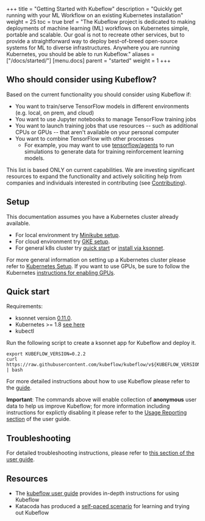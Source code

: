 +++
title = "Getting Started with Kubeflow"
description = "Quickly get running with your ML Workflow on an existing Kubernetes installation"
weight = 25
toc = true
bref = "The Kubeflow project is dedicated to making deployments of machine learning (ML) workflows on Kubernetes simple, portable and scalable. Our goal is not to recreate other services, but to provide a straightforward way to deploy best-of-breed open-source systems for ML to diverse infrastructures. Anywhere you are running Kubernetes, you should be able to run Kubeflow."
aliases = ["/docs/started/"]
[menu.docs]
  parent = "started"
  weight = 1
+++

## Who should consider using Kubeflow?

Based on the current functionality you should consider using Kubeflow if:

  * You want to train/serve TensorFlow models in different environments (e.g. local, on prem, and cloud)
  * You want to use Jupyter notebooks to manage TensorFlow training jobs
  * You want to launch training jobs that use resources -- such as additional
    CPUs or GPUs -- that aren't available on your personal computer
  * You want to combine TensorFlow with other processes
       * For example, you may want to use [tensorflow/agents](https://github.com/tensorflow/agents) to run simulations to generate data for training reinforcement learning models.

This list is based ONLY on current capabilities. We are investing significant resources to expand the
functionality and actively soliciting help from companies and individuals interested in contributing (see [Contributing](/docs/contributing/)).

## Setup

This documentation assumes you have a Kubernetes cluster already available.

  * For local environment try [Minikube setup](/docs/started/getting-started-minikube/).
  * For cloud environment try [GKE setup](/docs/started/getting-started-gke/).
  * For general k8s cluster try [quick start](/docs/started/getting-started/#quick-start) or [install via ksonnet](/docs/started/getting-started/#install-via-ksonnet).

For more general information on setting up a Kubernetes cluster please refer to [Kubernetes Setup](https://kubernetes.io/docs/setup/). If you want to use GPUs, be sure to follow the Kubernetes [instructions for enabling GPUs](https://kubernetes.io/docs/tasks/manage-gpus/scheduling-gpus/).

## Quick start

Requirements:

  * ksonnet version [0.11.0](https://github.com/ksonnet/ksonnet/releases).
  * Kubernetes >= 1.8 [see here](https://github.com/kubeflow/tf-operator#requirements)
  * kubectl

Run the following script to create a ksonnet app for Kubeflow and deploy it.

```
export KUBEFLOW_VERSION=0.2.2
curl https://raw.githubusercontent.com/kubeflow/kubeflow/v${KUBEFLOW_VERSION}/scripts/deploy.sh | bash
```

For more detailed instructions about how to use Kubeflow please refer to the [guide](/docs/about/guides/).

**Important**: The commands above will enable collection of **anonymous** user data to help us improve Kubeflow; for more information including instructions for explictly
disabling it please refer to the [Usage Reporting section](/docs/about/guides/usage-reporting) of the user guide.

## Troubleshooting
For detailed troubleshooting instructions, please refer to [this section of the user guide](/docs/about/guides/troubleshooting).

## Resources

* The [kubeflow user guide](/docs/guides/) provides in-depth instructions for using Kubeflow
* Katacoda has produced a [self-paced scenario](https://www.katacoda.com/kubeflow) for learning and trying out Kubeflow

